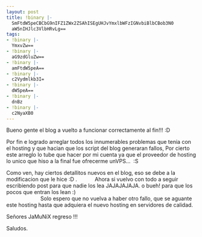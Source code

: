 ```yaml
---
layout: post
title: !binary |-
  SmFtdW5peCBCbG9nIFZ1ZWx2ZSAhISEgUHJvYmxlbWFzIGNvbiBlbCBob3N0
  aW5nIHJlc3VlbHRvLg==
tags:
- !binary |-
  YmxvZw==
- !binary |-
  aG9zdGluZw==
- !binary |-
  amFtdW5peA==
- !binary |-
  c2Vydmlkb3I=
- !binary |-
  dW5peA==
- !binary |-
  dnBz
- !binary |-
  c2NyaXB0
---
```

Bueno gente el blog a vuelto a funcionar correctamente al fin!!! :D

Por fin e logrado arreglar todos los innumerables problemas que tenia con el hosting y que hacian que los script del blog generaran fallos, Por cierto este arreglo lo tube que hacer por mi cuenta ya que el proveedor de hosting lo unico que hiso a la final fue ofrecerme unVPS...  :S

Como ven, hay ciertos detallitos nuevos en el blog, eso se debe a la modificacion que le hice :D .            Ahora si vuelvo con todo a seguir escribiendo post para que nadie los lea JAJAJAJAJA. o bueh! para que los pocos que entran los lean :)                                                                                                        Solo espero que no vuelva a haber otro fallo, que se aguante este hosting hasta que adquiera el nuevo hosting en servidores de calidad.

Señores JaMuNiX regreso !!!

Saludos.
